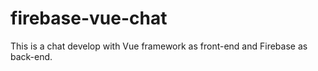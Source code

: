 # firebase-vue-chat
This is a chat develop with Vue framework as front-end and Firebase as back-end.